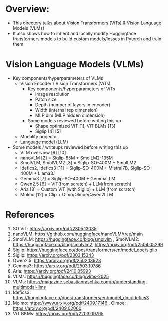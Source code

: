 # Overview:
- This directory talks about Vision Transformers (ViTs) & Vision Language Models (VLMs)
- It also shows how to inherit and locally modify Huggingface transformers models to build custom models/losses in Pytorch and train them

# Vision Language Models (VLMs)
- Key components/hyperparameters of VLMs
    - Vision Encoder / Vision Transformers (ViTs)
        - Key components/hyperparameters of ViTs
            - Image resolution
            - Patch size
            - Depth (number of layers in encoder)
            - Width (internal rep dimension)
            - MLP dim (MLP hidden dimension)
        - Some models reviewed before writing this up
            - Shape optimized VIT [1], ViT BLMs [13]
            - Siglip [4] [5]
    - Modality projector
    - Language model (LLM) 
- Some models / writeups reviewed before writing this up
    - VLM overview [9] [10]
    - nanoVLM [2] = Siglip-85M + SmolLM2-135M
    - SmolVLM, SmolVLM2 [3] = Siglip-SO-400M + SmolLM2 
    - Idefics2, Idefics3 [11] = Siglip-SO-400M + Mistral7B, Siglip-SO-400M + Llama3.1
    - Gemma3 [7] = Siglip-SO-400M + GemmaLLM
    - Qwen2.5 [6] = ViT(from scratch) + LLM(from scratch)
    - Aria [8] = Custom ViT (with Siglip) + LLM (from scratch)
    - Molmo [12] = Clip + Olmo/Olmoe/Qwen2LLM 

# References
1. SO ViT: https://arxiv.org/pdf/2305.13035
2. nanoVLM: https://github.com/huggingface/nanoVLM/tree/main
3. SmolVLM: https://huggingface.co/blog/smolvlm , SmolVLM2: https://huggingface.co/blog/smolvlm2, https://arxiv.org/pdf/2504.05299
4. Siglip: https://huggingface.co/docs/transformers/en/model_doc/siglip
5. Siglip: https://arxiv.org/pdf/2303.15343
6. Qwen2.5: https://arxiv.org/pdf/2502.13923
7. Gemma3: https://arxiv.org/pdf/2503.19786
8. Aria: https://arxiv.org/pdf/2410.05993
9. VLMs: https://huggingface.co/blog/vlms-2025
10. VLMs: https://magazine.sebastianraschka.com/p/understanding-multimodal-llms
11. Idefics3: https://huggingface.co/docs/transformers/en/model_doc/idefics3
12. Molmo: https://www.arxiv.org/pdf/2409.17146 , Olmoe: https://arxiv.org/pdf/2409.02060
13. ViT BKMs: https://arxiv.org/pdf/2203.09795
